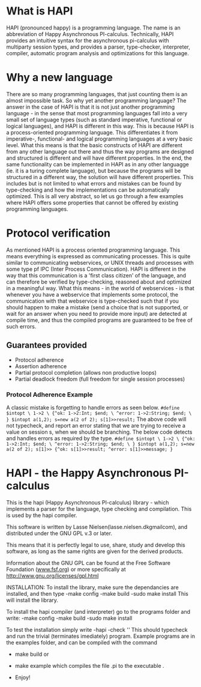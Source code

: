 What is HAPI
============
HAPI (pronounced happy) is a programming language. 
The name is an abbreviation of Happy Asynchronous PI-calculus. 
Technically, HAPI provides an intuitive syntax for the asynchronous pi-calculus with multiparty session types, and provides a parser, type-checker, interpreter, compiler, automatic program analysis and optimizations for this language.

Why a new language
==================
There are so many programming languages, that just counting them is an almost impossible task. So why yet another programming language? The answer in the case of HAPI is that it is not just another programming language - in the sense that most programming languages fall into a very small set of language types (such as standard imperative, functional or logical languages), and HAPI is different in this way.
This is because HAPI is a process-oriented programming language. This differentiates it from imperative-, functional- and logical programming languages at a very basic level. What this means is that the basic constructs of HAPI are different from any other language out there and thus the way programs are designed and structured is different and will have different properties. In the end, the same functionality can be implemented in HAPI as in any other languagge (ie. it is a turing complete language), but because the programs will be structured in a different way, the solution will have different properties. This includes but is not limited to what errors and mistakes can be found by type-checking and how the implementations can be automatically optimized.
This is all very abstract, so let us go through a few examples where HAPI offers some properties that cannot be offered by existing programming languages.

Protocol verification
=====================
As mentioned HAPI is a process oriented programming language. This means everything is expressed as communicating processes. This is quite similar to communicating webservices, or UNIX threads and processes with some type pf IPC (Inter Process Communication). HAPI is different in the way that this communication is a 'first class citizen' of the language, and can therefore be verified by type-checking, reasoned about and optimized in a meaningful way.
What this means - in the world of webservices - is that whenever you have a webservice that implements some protocol, the communication with that webservice is type-checked such that if you should happen to make a mistake (send a choice that is not supported, or wait for an answer when you need to provide more input) are detected at compile time, and thus the compiled programs are guaranteed to be free of such errors.

Guarantees provided
-------------------
  * Protocol adherence
  * Assertion adherence
  * Partial protocol completion (allows non productive loops)
  * Partial deadlock freedom (full freedom for single session processes)

### Protocol Adherence Example
A classic mistake is forgetting to handle errors as seen below.
`
#define $intopt \
  1->2 \
  {^ok: 1->2:Int; $end; \
   ^error: 1->2:String; $end; \
  }
$intopt a(1,2);
s=new a(2 of 2);
s[1]>>result;
`
The above code will not typecheck, and report an error stating that we are
trying to receive a value on session s, when we should be branching. The below
code detects and handles errors as required by the type.
`
#define $intopt \
  1->2 \
  {^ok: 1->2:Int; $end; \
   ^error: 1->2:String; $end; \
  }
$intopt a(1,2);
s=new a(2 of 2);
s[1]>>
{^ok: s[1]>>result;
  ^error: s[1]>>message;
}
`























HAPI - the Happy Asynchronous PI-calculus
============
This is the hapi (Happy Asynchronous PI-calculus) library - which implements a
parser for the language, type checking and compilation. This is used by the
hapi compiler.

This software is written by Lasse Nielsen(lasse.nielsen.dk<at>gmail<dot>com),
and distributed under the GNU GPL v.3 or later.

This means that it is perfectly legal to use, share, study and develop this
software, as long as the same rights are given for the derived products.

Information about the GNU GPL can be found at the Free Software Foundation
(www.fsf.org) or more specifically at http://www.gnu.org/licenses/gpl.html

INSTALLATION:
To install the library, make sure the dependancies are installed, and then type
-make config
-make build
-sudo make install
This will install the library.

To install the hapi compiler (and interpreter) go to the programs folder and
write:
-make config
-make build
-sudo make install

To test the installation simply write
-hapi -check ''
This should typecheck and run the trivial (terminates imediately) program.
Example programs are in the examples folder, and can be compiled with the
command
- make build
or
- make example
which compiles the file <example>.pi to the executable <example>.

- Enjoy!
